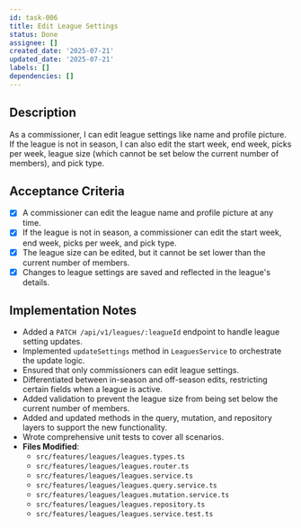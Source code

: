 ```yaml
---
id: task-006
title: Edit League Settings
status: Done
assignee: []
created_date: '2025-07-21'
updated_date: '2025-07-21'
labels: []
dependencies: []
---
```


## Description

As a commissioner, I can edit league settings like name and profile picture. If the league is not in season, I can also edit the start week, end week, picks per week, league size (which cannot be set below the current number of members), and pick type.

## Acceptance Criteria

- [x] A commissioner can edit the league name and profile picture at any time.
- [x] If the league is not in season, a commissioner can edit the start week, end week, picks per week, and pick type.
- [x] The league size can be edited, but it cannot be set lower than the current number of members.
- [x] Changes to league settings are saved and reflected in the league's details.

## Implementation Notes

- Added a `PATCH /api/v1/leagues/:leagueId` endpoint to handle league setting updates.
- Implemented `updateSettings` method in `LeaguesService` to orchestrate the update logic.
- Ensured that only commissioners can edit league settings.
- Differentiated between in-season and off-season edits, restricting certain fields when a league is active.
- Added validation to prevent the league size from being set below the current number of members.
- Added and updated methods in the query, mutation, and repository layers to support the new functionality.
- Wrote comprehensive unit tests to cover all scenarios.
- **Files Modified**:
  - `src/features/leagues/leagues.types.ts`
  - `src/features/leagues/leagues.router.ts`
  - `src/features/leagues/leagues.service.ts`
  - `src/features/leagues/leagues.query.service.ts`
  - `src/features/leagues/leagues.mutation.service.ts`
  - `src/features/leagues/leagues.repository.ts`
  - `src/features/leagues/leagues.service.test.ts`
